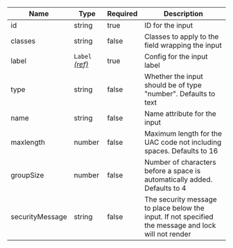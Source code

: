 | Name            | Type                                 | Required | Description                                                                                          |
| --------------- | ------------------------------------ | -------- | ---------------------------------------------------------------------------------------------------- |
| id              | string                               | true     | ID for the input                                                                                     |
| classes         | string                               | false    | Classes to apply to the field wrapping the input                                                     |
| label           | `Label` [_(ref)_](/components/label) | true     | Config for the input label                                                                           |
| type            | string                               | false    | Whether the input should be of type "number". Defaults to text                                       |
| name            | string                               | false    | Name attribute for the input                                                                         |
| maxlength       | number                               | false    | Maximum length for the UAC code not including spaces. Defaults to 16                                 |
| groupSize       | number                               | false    | Number of characters before a space is automatically added. Defaults to 4                            |
| securityMessage | string                               | false    | The security message to place below the input. If not specified the message and lock will not render |
